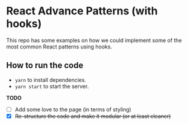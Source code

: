 # React Advance Patterns (with hooks)

This repo has some examples on how we could implement some of the most common React patterns using hooks.

## How to run the code

* `yarn` to install dependencies.
* `yarn start` to start the server.


**TODO**

* [ ] Add some love to the page (in terms of styling)
* [x] ~~Re-structure the code and make it modular (or at least cleaner)~~
